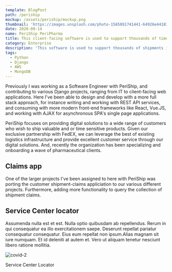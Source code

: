 ```yaml
---
template: BlogPost
path: /periship
mockup: /assets/periship/mockup.png
thumbnail: 'https://images.unsplash.com/photo-1565891741441-64926e441838?ixid=MXwxMjA3fDB8MHxwaG90by1wYWdlfHx8fGVufDB8fHw%3D&ixlib=rb-1.2.1&auto=format&fit=crop&w=1651&q=80'
date: 2020-09-14
name: PeriShip PeriPharma
title: This client-facing software is used to support thousands of time-sensitive shipments.
category: Enterprise
description: 'This software is used to support thousands of shipments including perishables, pharmaceuticals, and other time sensitive products.'
tags:
  - Python
  - Django
  - AWS
  - MongoDB
---
```

Previously I was working as a Software Engineer with PeriShip, and contributing to various Django projects, ranging from IT to client-facing web applications. Here I've been able to design and develop with a more full stack approach, for instance writing and working with REST API services, and consuming with more modern front-end frameworks  like React, Vue.JS, and working with AJAX for asynchronous SPA's single page applications.

PeriShip focuses on providing digital solutions to a wide range of customers who wish to ship valuable and or time sensitive products. Given our exclusive partnership with FedEX, we can leverage the best of existing logistics infrastructure and provide excellent customer service through our digital solutions. And, recently the organization has been specializing and onboarding a wave of pharmaceutical clients.

## Claims app

One of the larger projects I've been assigned to here with PeriShip was porting the customer shipment-claims appliciation to our various different projects. Furthermore, adding more functionality to query the collection of shipment claims.

## Service Center locator

Assumenda nulla est et est. Nulla optio quibusdam ab repellendus. Rerum in qui consequatur ea illo exercitationem saepe. Deserunt repellat pariatur consequatur consequatur. Eius eum repellat non ipsum.Alias magnam sit iure numquam. Et id deleniti at autem et. Vero ut aliquam tenetur nesciunt libero ratione mollitia.

![covid-2](/assets/periship/map-dark.png)
<figcaption>Service Center Locator</figcaption>
